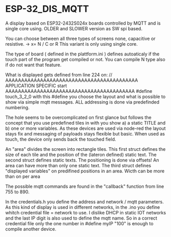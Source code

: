 # ESP-32_DIS_MQTT
A display based on   ESP32-2432S024x  boards controlled by MQTT and is single core using. OLDER and SLOWER version as SW spi based.

You can choose between all three types of screens none, capacitive or resistive. -> x= N / C or R
This variant is only using single core.

The type of board ( defined in the plattform.ini  ) defines autoaticaly if the touch part of the program get compiled or not.
You can compile N type also if do not want that feature.

What is displayed gets defined from line 224 on:
// AAAAAAAAAAAAAAAAAAAAAAAAAAAAAAAAAAAAAAAAAA  APPLICATION SPECIFIC start AAAAAAAAAAAAAAAAAAAAAAAAAAAAAAAAAAAAAAAAA
#define touch_3_2_0
with this #define you choose the layout and what is possible to show via simple mqtt messages. ALL addressing is done via predefinded numbering. 

The hole seems to be overcomplicated on first glance but follows the concept that you use predefined tiles in with you show a) a static TITLE and b) one or more variables.
As these devices are used via node-red the layout stays fix and messaging of payloads stays flexible but basic. When used as touch, the device only sends back the touched field.

An "area" divides the screen into rectangle tiles. This first struct defines the size of each tile and the position of the (lateron defined) static text.
The second struct defines static texts. The positioning is done via offsets! An area can have more than only one static text.
The third struct defines "displayed variables" on predifined positions in an area. Wicth can be more than on per area

The possible mqtt commands are found in the "callback" function from line 755 to 890.

In the  credentials.h  you define the address and network / mqtt parameters.
As this kind of display is used in different networks, in the .ino you define whitch credential file  = network to use.
I dislike DHCP in static IOT networks and the last IP digit is also used to define the mqtt name.
So in a correct credential file only the one number in   #define myIP "100"   is enough to compile another device.
